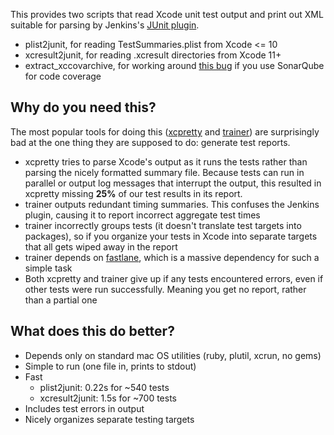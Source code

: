 This provides two scripts that read Xcode unit test output and print out XML
suitable for parsing by Jenkins's [JUnit plugin][jenkins].

* plist2junit, for reading TestSummaries.plist from Xcode <= 10
* xcresult2junit, for reading .xcresult directories from Xcode 11+
* extract\_xccovarchive, for working around [this bug][sonar] if you use
  SonarQube for code coverage

## Why do you need this?

The most popular tools for doing this ([xcpretty][xcp] and [trainer][train]) are
surprisingly bad at the one thing they are supposed to do: generate test reports.

* xcpretty tries to parse Xcode's output as it runs the tests rather than
  parsing the nicely formatted summary file. Because tests can run in parallel
  or output log messages that interrupt the output, this resulted in xcpretty
  missing **25%** of our test results in its report.
* trainer outputs redundant timing summaries. This confuses the Jenkins plugin,
  causing it to report incorrect aggregate test times
* trainer incorrectly groups tests (it doesn't translate test targets into
  packages), so if you organize your tests in Xcode into separate targets that
  all gets wiped away in the report
* trainer depends on [fastlane][fast], which is a massive dependency for such a
  simple task
* Both xcpretty and trainer give up if any tests encountered errors, even if
  other tests were run successfully. Meaning you get no report, rather than a
  partial one

## What does this do better?

* Depends only on standard mac OS utilities (ruby, plutil, xcrun, no gems)
* Simple to run (one file in, prints to stdout)
* Fast
  * plist2junit: 0.22s for ~540 tests
  * xcresult2junit: 1.5s for ~700 tests
* Includes test errors in output
* Nicely organizes separate testing targets

[jenkins]: https://plugins.jenkins.io/junit
[xcp]: https://github.com/xcpretty/xcpretty/issues?utf8=%E2%9C%93&q=is%3Aissue+is%3Aopen+tests
[train]: https://github.com/xcpretty/trainer/issues
[fast]: https://github.com/fastlane/fastlane
[sonar]: https://github.com/SonarSource/sonar-scanning-examples/issues/68
